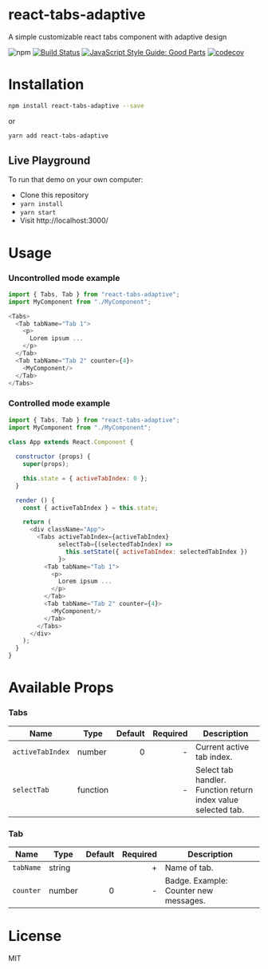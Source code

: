 # react-tabs-adaptive 

A simple customizable react tabs component with adaptive design

![npm](https://img.shields.io/npm/v/react-tabs-adaptive.svg?color=blue) [![Build Status](https://travis-ci.com/nikita-slb/react-tabs-adaptive.svg?branch=master)](https://travis-ci.com/nikita-slb/react-tabs-adaptive) [![JavaScript Style Guide: Good Parts](https://img.shields.io/badge/code%20style-goodparts-brightgreen.svg?style=flat)](https://github.com/dwyl/goodparts "JavaScript The Good Parts") [![codecov](https://codecov.io/gh/nikita-slb/react-tabs-adaptive/branch/master/graph/badge.svg)](https://codecov.io/gh/nikita-slb/react-tabs-adaptive)


# Installation

```sh
npm install react-tabs-adaptive --save
```

or

```sh
yarn add react-tabs-adaptive
```

## Live Playground

To run that demo on your own computer:
* Clone this repository
* `yarn install`
* `yarn start`
* Visit http://localhost:3000/

# Usage

### Uncontrolled mode example

```js
import { Tabs, Tab } from "react-tabs-adaptive";
import MyComponent from "./MyComponent";

<Tabs>
  <Tab tabName="Tab 1">
    <p>
      Lorem ipsum ...
    </p>
  </Tab>
  <Tab tabName="Tab 2" counter={4}>
    <MyComponent/>
  </Tab>
</Tabs>
```

### Controlled mode example

```js
import { Tabs, Tab } from "react-tabs-adaptive";
import MyComponent from "./MyComponent";
        
class App extends React.Component {

  constructor (props) {
    super(props);

    this.state = { activeTabIndex: 0 };
  }

  render () {
    const { activeTabIndex } = this.state;

    return (
      <div className="App">
        <Tabs activeTabIndex={activeTabIndex}
              selectTab={(selectedTabIndex) =>
                this.setState({ activeTabIndex: selectedTabIndex })
              }>
          <Tab tabName="Tab 1">
            <p>
              Lorem ipsum ...
            </p>
          </Tab>
          <Tab tabName="Tab 2" counter={4}>
            <MyComponent/>
          </Tab>
        </Tabs>
      </div>
    );
  }
}
```

# Available Props

### Tabs

 Name             | Type     | Default | Required | Description 
 ---              | ---      | ---:    | ---:     | ---
 `activeTabIndex` | number   | 0       | -        | Current active tab index. 
 `selectTab`      | function |         | -        | Select tab handler. Function return index value selected tab. 

### Tab

 Name             | Type     | Default | Required | Description 
 ---              | ---      | ---:    | ---:     | ---
 `tabName`        | string   |         | +        | Name of tab.
 `counter`        | number   | 0       | -        | Badge. Example: Counter new messages. 
 
# License

MIT